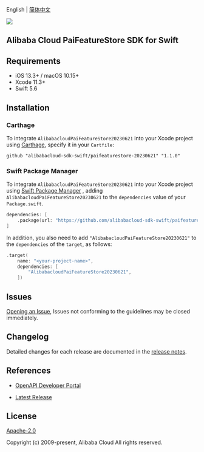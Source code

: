 English | [简体中文](README-CN.md)

![](https://aliyunsdk-pages.alicdn.com/icons/AlibabaCloud.svg)

## Alibaba Cloud PaiFeatureStore SDK for Swift

## Requirements

- iOS 13.3+ / macOS 10.15+
- Xcode 11.3+
- Swift 5.6

## Installation

### Carthage

To integrate `AlibabacloudPaiFeatureStore20230621` into your Xcode project using [Carthage](https://github.com/Carthage/Carthage), specify it in your `Cartfile`:

```ogdl
github "alibabacloud-sdk-swift/paifeaturestore-20230621" "1.1.0"
```

### Swift Package Manager

To integrate `AlibabacloudPaiFeatureStore20230621` into your Xcode project using [Swift Package Manager](https://swift.org/package-manager/) , adding `AlibabacloudPaiFeatureStore20230621` to the `dependencies` value of your `Package.swift`.

```swift
dependencies: [
    .package(url: "https://github.com/alibabacloud-sdk-swift/paifeaturestore-20230621.git", from: "1.1.0")
]
```

In addition, you also need to add `"AlibabacloudPaiFeatureStore20230621"` to the `dependencies` of the `target`, as follows:

```swift
.target(
    name: "<your-project-name>",
    dependencies: [
        "AlibabacloudPaiFeatureStore20230621",
    ])
```

## Issues

[Opening an Issue](https://github.com/alibabacloud-sdk-swift/paifeaturestore-20230621/issues/new), Issues not conforming to the guidelines may be closed immediately.

## Changelog

Detailed changes for each release are documented in the [release notes](./ChangeLog.txt).

## References

* [OpenAPI Developer Portal](https://next.api.alibabacloud.com/home)
- [Latest Release](https://github.com/alibabacloud-sdk-swift/paifeaturestore-20230621)

## License

[Apache-2.0](http://www.apache.org/licenses/LICENSE-2.0)

Copyright (c) 2009-present, Alibaba Cloud All rights reserved.
